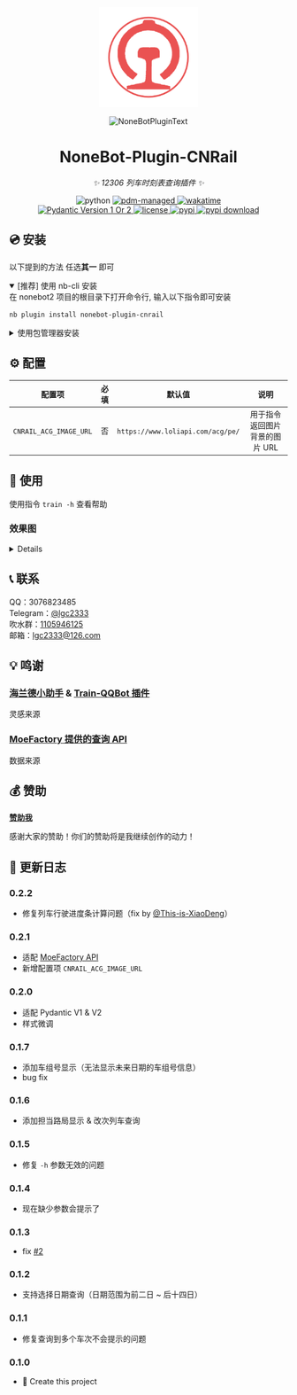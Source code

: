 <!-- markdownlint-disable MD031 MD033 MD036 MD041 -->

<div align="center">

<a href="https://github.com/lgc-NB2Dev/nonebot-plugin-cnrail">
  <img src="https://raw.githubusercontent.com/lgc-NB2Dev/readme/main/cnrail/logo.png" width="180" height="180" alt="NoneBotPluginLogo">
</a>

<p>
  <img src="https://raw.githubusercontent.com/A-kirami/nonebot-plugin-template/resources/NoneBotPlugin.svg" width="240" alt="NoneBotPluginText">
</p>

# NoneBot-Plugin-CNRail

_✨ 12306 列车时刻表查询插件 ✨_

<img src="https://img.shields.io/badge/python-3.9+-blue.svg" alt="python">
<a href="https://pdm.fming.dev">
  <img src="https://img.shields.io/badge/pdm-managed-blueviolet" alt="pdm-managed">
</a>
<a href="https://wakatime.com/badge/user/de2f28c3-5c26-4f92-bfe0-7a392cbfed48/project/018c2a19-e33a-46ea-824a-230947989095">
  <img src="https://wakatime.com/badge/user/de2f28c3-5c26-4f92-bfe0-7a392cbfed48/project/018c2a19-e33a-46ea-824a-230947989095.svg" alt="wakatime">
</a>

<br />

<a href="https://pydantic.dev">
  <img src="https://img.shields.io/endpoint?url=https://raw.githubusercontent.com/lgc-NB2Dev/readme/main/template/pyd-v1-or-v2.json" alt="Pydantic Version 1 Or 2" >
</a>
<a href="./LICENSE">
  <img src="https://img.shields.io/github/license/lgc-NB2Dev/nonebot-plugin-cnrail.svg" alt="license">
</a>
<a href="https://pypi.python.org/pypi/nonebot-plugin-cnrail">
  <img src="https://img.shields.io/pypi/v/nonebot-plugin-cnrail.svg" alt="pypi">
</a>
<a href="https://pypi.python.org/pypi/nonebot-plugin-cnrail">
  <img src="https://img.shields.io/pypi/dm/nonebot-plugin-cnrail" alt="pypi download">
</a>

</div>

## 💿 安装

以下提到的方法 任选**其一** 即可

<details open>
<summary>[推荐] 使用 nb-cli 安装</summary>
在 nonebot2 项目的根目录下打开命令行, 输入以下指令即可安装

```bash
nb plugin install nonebot-plugin-cnrail
```

</details>

<details>
<summary>使用包管理器安装</summary>
在 nonebot2 项目的插件目录下, 打开命令行, 根据你使用的包管理器, 输入相应的安装命令

<details>
<summary>pip</summary>

```bash
pip install nonebot-plugin-cnrail
```

</details>
<details>
<summary>pdm</summary>

```bash
pdm add nonebot-plugin-cnrail
```

</details>
<details>
<summary>poetry</summary>

```bash
poetry add nonebot-plugin-cnrail
```

</details>
<details>
<summary>conda</summary>

```bash
conda install nonebot-plugin-cnrail
```

</details>

打开 nonebot2 项目根目录下的 `pyproject.toml` 文件, 在 `[tool.nonebot]` 部分的 `plugins` 项里追加写入

```toml
[tool.nonebot]
plugins = [
    # ...
    "nonebot_plugin_cnrail"
]
```

</details>

## ⚙️ 配置

|         配置项         | 必填 |              默认值               |              说明              |
| :--------------------: | :--: | :-------------------------------: | :----------------------------: |
| `CNRAIL_ACG_IMAGE_URL` |  否  | `https://www.loliapi.com/acg/pe/` | 用于指令返回图片背景的图片 URL |

## 🎉 使用

使用指令 `train -h` 查看帮助

### 效果图

<details>

![效果图](https://raw.githubusercontent.com/lgc-NB2Dev/readme/main/cnrail/t301.png)

</details>

## 📞 联系

QQ：3076823485  
Telegram：[@lgc2333](https://t.me/lgc2333)  
吹水群：[1105946125](https://jq.qq.com/?_wv=1027&k=Z3n1MpEp)  
邮箱：<lgc2333@126.com>

## 💡 鸣谢

### [海兰德小助手](https://qun.qq.com/qunpro/robot/qunshare?robot_uin=3889001607) & [Train-QQBot 插件](https://github.com/staytomorrow/FindTrain)

灵感来源

### [MoeFactory 提供的查询 API](https://train.moefactory.com/)

数据来源

## 💰 赞助

**[赞助我](https://blog.lgc2333.top/donate)**

感谢大家的赞助！你们的赞助将是我继续创作的动力！

## 📝 更新日志

### 0.2.2

- 修复列车行驶进度条计算问题（fix by [@This-is-XiaoDeng](https://github.com/This-is-XiaoDeng)）

### 0.2.1

- 适配 [MoeFactory API](https://train.moefactory.com)
- 新增配置项 `CNRAIL_ACG_IMAGE_URL`

### 0.2.0

- 适配 Pydantic V1 & V2
- 样式微调

### 0.1.7

- 添加车组号显示（无法显示未来日期的车组号信息）
- bug fix

### 0.1.6

- 添加担当路局显示 & 改次列车查询

### 0.1.5

- 修复 `-h` 参数无效的问题

### 0.1.4

- 现在缺少参数会提示了

### 0.1.3

- fix [#2](https://github.com/lgc-NB2Dev/nonebot-plugin-cnrail/issues/2)

### 0.1.2

- 支持选择日期查询（日期范围为前二日 ~ 后十四日）

### 0.1.1

- 修复查询到多个车次不会提示的问题

### 0.1.0

- 🎉 Create this project
